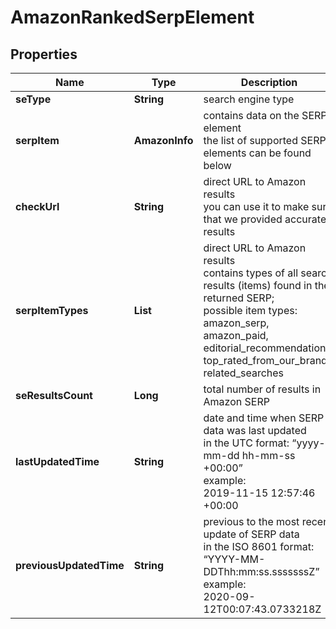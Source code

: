 # AmazonRankedSerpElement


## Properties

| Name | Type | Description | Notes |
|------------ | ------------- | ------------- | -------------|
**seType** | **String** | search engine type |[optional]|
**serpItem** | **AmazonInfo** | contains data on the SERP element<br>the list of supported SERP elements can be found below |[optional]|
**checkUrl** | **String** | direct URL to Amazon results<br>you can use it to make sure that we provided accurate results |[optional]|
**serpItemTypes** | **List<String>** | direct URL to Amazon results<br>contains types of all search results (items) found in the returned SERP;<br>possible item types:<br>amazon_serp, amazon_paid, editorial_recommendations, top_rated_from_our_brands, related_searches |[optional]|
**seResultsCount** | **Long** | total number of results in Amazon SERP |[optional]|
**lastUpdatedTime** | **String** | date and time when SERP data was last updated<br>in the UTC format: “yyyy-mm-dd hh-mm-ss +00:00”<br>example:<br>2019-11-15 12:57:46 +00:00 |[optional]|
**previousUpdatedTime** | **String** | previous to the most recent update of SERP data<br>in the ISO 8601 format: “YYYY-MM-DDThh:mm:ss.sssssssZ”<br>example:<br>2020-09-12T00:07:43.0733218Z |[optional]|